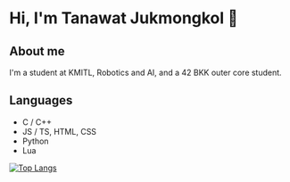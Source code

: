 # Hi, I'm Tanawat Jukmongkol 👋

## About me

I'm a student at KMITL, Robotics and AI, and a 42 BKK outer core student.

## Languages

- C / C++
- JS / TS, HTML, CSS
- Python
- Lua

[![Top Langs](https://github-readme-stats.vercel.app/api/top-langs/?username=TanawatJukmongkol&layout=compact&theme=dark)](https://github.com/anuraghazra/github-readme-stats)
